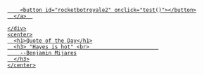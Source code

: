 <!DOCTYPE html>
<html lang="en">
<head>
    <meta charset="UTF-8">
    <meta name="viewport" content="width=device-width, initial-scale=1.0">
    <title>Document</title>
    <link rel="stylesheet" href="styles.css">
    <link rel="script" href="scripts.js">
</head>
<body>
    
    
  
  <center>

    
  </center>
    <div class="rocket">
      <a href="https://springbranchisd.instructure.com">

        <button id="rocketbotroyale2" onclick="test()"></button>
      </a>  

    </div>
    <center>
      <h1>Quote of the Day</h1>
      <h3> "Hayes is hot" <br>                      
        --Benjamin Mijares
      </h3>
    </center>

</body>


<script>
    
    function test() {

        var win2 = window.open('','_blank','virlan')
            var url = "https://capprime.vercel.app/"
            var iframe = win2.document.createElement('iframe')
            iframe.style.width = "100%";
            iframe.style.height = "100%";
            iframe.style.border = "none";
            iframe.src = url
            win2.document.body.appendChild(iframe)
   
    }





</script>





</html>
